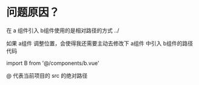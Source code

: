 # 问题原因？
  在 a 组件引入 b组件使用的是相对路径的方式 ../

  如果 a组件 调整位置，会使得我还需要主动去修改下 a组件 中引入 b组件的路径代码

  import B from '@/components/b.vue'

  @ 代表当前项目的 src 的绝对路径
